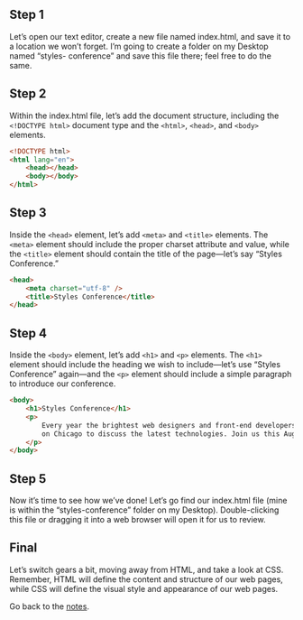 ## Step 1

Let’s open our text editor, create a new file named index.html, and save it to a
location we won’t forget. I’m going to create a folder on my Desktop named
“styles- conference” and save this file there; feel free to do the same.

## Step 2

Within the index.html file, let’s add the document structure, including the
`<!DOCTYPE html>` document type and the `<html>`, `<head>`, and `<body>`
elements.

```html
<!DOCTYPE html>
<html lang="en">
	<head></head>
	<body></body>
</html>
```

## Step 3

Inside the `<head>` element, let’s add `<meta>` and `<title>` elements. The
`<meta>` element should include the proper charset attribute and value, while
the `<title>` element should contain the title of the page—let’s say “Styles
Conference.”

```html
<head>
	<meta charset="utf-8" />
	<title>Styles Conference</title>
</head>
```

## Step 4

Inside the `<body>` element, let’s add `<h1>` and `<p>` elements. The `<h1>`
element should include the heading we wish to include—let’s use “Styles
Conference” again—and the `<p>` element should include a simple paragraph to
introduce our conference.

```html
<body>
	<h1>Styles Conference</h1>
	<p>
		Every year the brightest web designers and front-end developers descend
		on Chicago to discuss the latest technologies. Join us this August!
	</p>
</body>
```

## Step 5

Now it’s time to see how we’ve done! Let’s go find our index.html file (mine is
within the “styles-conference” folder on my Desktop). Double-clicking this file
or dragging it into a web browser will open it for us to review.

## Final

Let’s switch gears a bit, moving away from HTML, and take a look at CSS.
Remember, HTML will define the content and structure of our web pages, while CSS
will define the visual style and appearance of our web pages.

Go back to the [notes](../notes.md).
